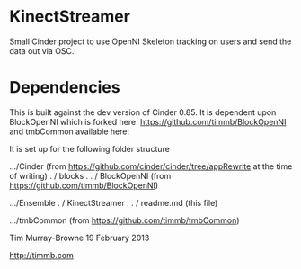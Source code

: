 KinectStreamer
==============

Small Cinder project to use OpenNI Skeleton tracking on users and send the
data out via OSC.


Dependencies
============

This is built against the dev version of Cinder 0.85. It is dependent upon
BlockOpenNI which is forked here: https://github.com/timmb/BlockOpenNI and 
tmbCommon available here: 

It is set up for the following folder structure

.../Cinder (from https://github.com/cinder/cinder/tree/appRewrite at the time of writing)
   . / blocks
   . . / BlockOpenNI (from https://github.com/timmb/BlockOpenNI)

.../Ensemble
   . / KinectStreamer
   . . / readme.md (this file)

.../tmbCommon (from https://github.com/timmb/tmbCommon)


Tim Murray-Browne
19 February 2013

http://timmb.com
